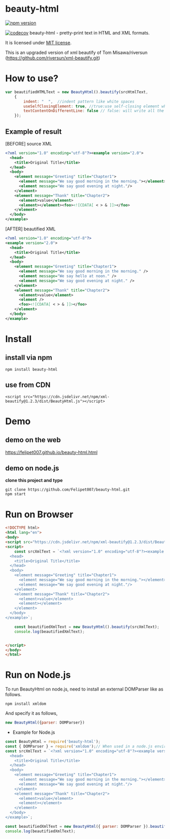 # beauty-html 
[![npm version](https://badge.fury.io/js/beauty-html.svg)](https://badge.fury.io/js/beauty-html)

[comment]: <> ([![CircleCI]&#40;https://circleci.com/gh/riversun/xml-beautify/tree/master.svg?style=shield&#41;]&#40;https://circleci.com/gh/riversun/xml-beautify/tree/master&#41;)
[![codecov](https://codecov.io/gh/Felipet007/xml-beautify/graph/badge.svg)](https://codecov.io/gh/Felipet007/xml-beautify)
beauty-html - pretty-print text in HTML and XML formats.

It is licensed under [MIT license](https://opensource.org/licenses/MIT).

This is an upgraded version of xml beautify of Tom Misawa/riversun (https://github.com/riversun/xml-beautify.git)

# How to use?

```javascript
var beautifiedHTMLText = new BeautyHtml().beautify(srcHtmlText,
    {
        indent: "  ",  //indent pattern like white spaces
        useSelfClosingElement: true, //true:use self-closing element when empty element.
        textContentOnDifferentLine: false // false: will write all the text together with its tags and siblings. true: will make a different line for each text fragment
    });

```


## Example of result

 
[BEFORE] source XML
```XML
<?xml version="1.0" encoding="utf-8"?><example version="2.0">
  <head>
    <title>Original Title</title>
  </head>
  <body>
    <element message="Greeting" title="Chapter1">
      <element message="We say good morning in the morning."></element><element message="We say hello at noon."/>
      <element message="We say good evening at night."/>
    </element>
    <element message="Thank" title="Chapter2">
      <element>value</element>
      <element></element><foo><![CDATA[ < > & ]]></foo>
    </element>
  </body>
</example>
```

[AFTER] beautified XML
```XML
<?xml version="1.0" encoding="utf-8"?>
<example version="2.0">
  <head>
    <title>Original Title</title>
  </head>
  <body>
    <element message="Greeting" title="Chapter1">
      <element message="We say good morning in the morning." />
      <element message="We say hello at noon." />
      <element message="We say good evening at night." />
    </element>
    <element message="Thank" title="Chapter2">
      <element>value</element>
      <element />
      <foo><![CDATA[ < > & ]]></foo>
    </element>
  </body>
</example>

```


# Install
## install via npm

```shell
npm install beauty-html
```

## use from CDN

```
<script src="https://cdn.jsdelivr.net/npm/xml-beautify@1.2.3/dist/BeautyHtml.js"></script>
```

# Demo
## demo on the web
https://felipet007.github.io/beauty-html.html

## demo on node.js

**clone this project and type**

```shell
git clone https://github.com/Felipet007/beauty-html.git
npm start
```

# Run on Browser

```html
<!DOCTYPE html>
<html lang="en">
<body>
<script src="https://cdn.jsdelivr.net/npm/xml-beautify@1.2.3/dist/BeautyHtml.js"></script>
<script>
    const srcXmlText = `<?xml version="1.0" encoding="utf-8"?><example version="2.0">
  <head>
    <title>Original Title</title>
  </head>
  <body>
    <element message="Greeting" title="Chapter1">
      <element message="We say good morning in the morning."></element><element message="We say hello at noon."/>
      <element message="We say good evening at night."/>
    </element>
    <element message="Thank" title="Chapter2">
      <element>value</element>
      <element></element>
    </element>
  </body>
</example>`;

    const beautifiedXmlText = new BeautyHtml().beautify(srcXmlText);
    console.log(beautifiedXmlText);


</script>
</body>
</html>

```

# Run on Node.js

To run BeautyHtml on node.js, need to install an external DOMParser like as follows.

```
npm install xmldom 
```

And specify it as follows,

```javascript
new BeautyHtml({parser: DOMParser})
```

- Example for Node.js

```javascript
const BeautyHtml = require('beauty-html');
const { DOMParser } = require('xmldom');// When used in a node.js environment, DOMParser is needed.
const srcXmlText = `<?xml version="1.0" encoding="utf-8"?><example version="2.0">
  <head>
    <title>Original Title</title>
  </head>
  <body>
    <element message="Greeting" title="Chapter1">
      <element message="We say good morning in the morning."></element><element message="We say hello at noon."/>
      <element message="We say good evening at night."/>
    </element>
    <element message="Thank" title="Chapter2">
      <element>value</element>
      <element></element>
    </element>
  </body>
</example>`;

const beautifiedXmlText = new BeautyHtml({ parser: DOMParser }).beautify(srcXmlText);
console.log(beautifiedXmlText);

```
